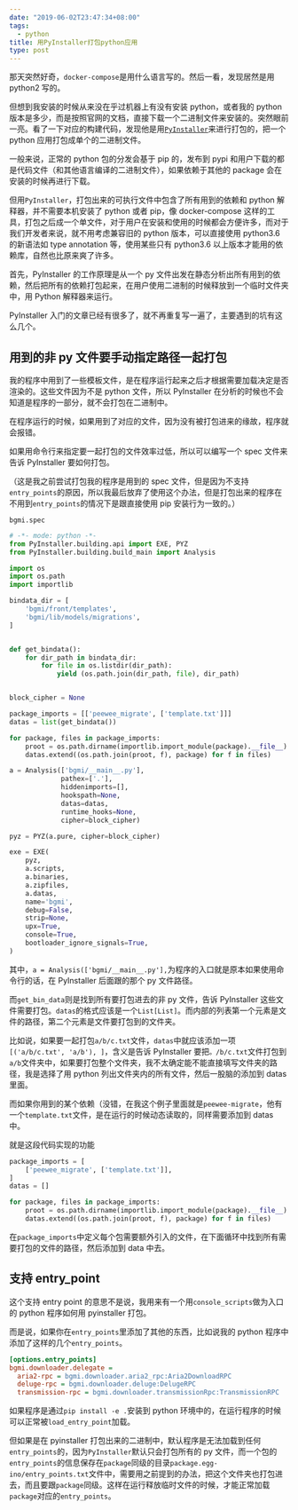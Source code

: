 ```yaml
---
date: "2019-06-02T23:47:34+08:00"
tags:
  - python
title: 用PyInstaller打包python应用
type: post
---
```


那天突然好奇，`docker-compose`是用什么语言写的。然后一看，发现居然是用 python2 写的。

但想到我安装的时候从来没在乎过机器上有没有安装 python，或者我的 python 版本是多少，而是按照官网的文档，直接下载一个二进制文件来安装的。突然眼前一亮。看了一下对应的构建代码，发现他是用[`PyInstaller`](https://github.com/pyinstaller/pyinstaller)来进行打包的，把一个 python 应用打包成单个的二进制文件。

一般来说，正常的 python 包的分发会基于 pip 的，发布到 pypi 和用户下载的都是代码文件（和其他语言编译的二进制文件），如果依赖于其他的 package 会在安装的时候再进行下载。

但用`PyInstaller`，打包出来的可执行文件中包含了所有用到的依赖和 python 解释器，并不需要本机安装了 python 或者 pip，像 docker-compose 这样的工具，打包之后成一个单文件，对于用户在安装和使用的时候都会方便许多，而对于我们开发者来说，就不用考虑兼容旧的 python 版本，可以直接使用 python3.6 的新语法如 type annotation 等，使用某些只有 python3.6 以上版本才能用的依赖库，自然也比原来爽了许多。

<!-- more -->

首先，PyInstaller 的工作原理是从一个 py 文件出发在静态分析出所有用到的依赖，然后把所有的依赖打包起来，在用户使用二进制的时候释放到一个临时文件夹中，用 Python 解释器来运行。

PyInstaller 入门的文章已经有很多了，就不再重复写一遍了，主要遇到的坑有这么几个。

## 用到的非 py 文件要手动指定路径一起打包

我的程序中用到了一些模板文件，是在程序运行起来之后才根据需要加载决定是否渲染的。这些文件因为不是 python 文件，所以 PyInstaller 在分析的时候也不会知道是程序的一部分，就不会打包在二进制中。

在程序运行的时候，如果用到了对应的文件，因为没有被打包进来的缘故，程序就会报错。

如果用命令行来指定要一起打包的文件效率过低，所以可以编写一个 spec 文件来告诉 PyInstaller 要如何打包。

（这是我之前尝试打包我的程序是用到的 spec 文件，但是因为不支持`entry_points`的原因，所以我最后放弃了使用这个办法，但是打包出来的程序在不用到`entry_points`的情况下是跟直接使用 pip 安装行为一致的。）

`bgmi.spec`

```python
# -*- mode: python -*-
from PyInstaller.building.api import EXE, PYZ
from PyInstaller.building.build_main import Analysis

import os
import os.path
import importlib

bindata_dir = [
    'bgmi/front/templates',
    'bgmi/lib/models/migrations',
]


def get_bindata():
    for dir_path in bindata_dir:
        for file in os.listdir(dir_path):
            yield (os.path.join(dir_path, file), dir_path)


block_cipher = None

package_imports = [['peewee_migrate', ['template.txt']]]
datas = list(get_bindata())

for package, files in package_imports:
    proot = os.path.dirname(importlib.import_module(package).__file__)
    datas.extend((os.path.join(proot, f), package) for f in files)

a = Analysis(['bgmi/__main__.py'],
             pathex=['.'],
             hiddenimports=[],
             hookspath=None,
             datas=datas,
             runtime_hooks=None,
             cipher=block_cipher)

pyz = PYZ(a.pure, cipher=block_cipher)

exe = EXE(
    pyz,
    a.scripts,
    a.binaries,
    a.zipfiles,
    a.datas,
    name='bgmi',
    debug=False,
    strip=None,
    upx=True,
    console=True,
    bootloader_ignore_signals=True,
)
```

其中，`a = Analysis(['bgmi/__main__.py'],`为程序的入口就是原本如果使用命令行的话，在 PyInstaller 后面跟的那个 py 文件路径。

而`get_bin_data`则是找到所有要打包进去的非 py 文件，告诉 PyInstaller 这些文件需要打包。`datas`的格式应该是一个`List[List]`。而内部的列表第一个元素是文件的路径，第二个元素是文件要打包到的文件夹。

比如说，如果要一起打包`a/b/c.txt`文件，`datas`中就应该添加一项`[('a/b/c.txt', 'a/b'), ]`，含义是告诉 PyInstaller 要把`。/b/c.txt`文件打包到`a/b`文件夹中，如果要打包整个文件夹，我不太确定能不能直接填写文件夹的路径，我是选择了用 python 列出文件夹内的所有文件，然后一股脑的添加到 datas 里面。

而如果你用到的某个依赖（没错，在我这个例子里面就是`peewee-migrate`，他有一个`template.txt`文件，是在运行的时候动态读取的，同样需要添加到 datas 中。

就是这段代码实现的功能

```python
package_imports = [
    ['peewee_migrate', ['template.txt']],
]
datas = []

for package, files in package_imports:
    proot = os.path.dirname(importlib.import_module(package).__file__)
    datas.extend((os.path.join(proot, f), package) for f in files)
```

在`package_imports`中定义每个包需要额外引入的文件，在下面循环中找到所有需要打包的文件的路径，然后添加到 data 中去。

## 支持 entry_point

这个支持 entry point 的意思不是说，我用来有一个用`console_scripts`做为入口的 python 程序如何用 pyinstaller 打包。

而是说，如果你在`entry_points`里添加了其他的东西，比如说我的 python 程序中添加了这样的几个`entry_points`。

```ini
[options.entry_points]
bgmi.downloader.delegate =
  aria2-rpc = bgmi.downloader.aria2_rpc:Aria2DownloadRPC
  deluge-rpc = bgmi.downloader.deluge:DelugeRPC
  transmission-rpc = bgmi.downloader.transmissionRpc:TransmissionRPC
```

如果程序是通过`pip install -e .`安装到 python 环境中的，在运行程序的时候可以正常被`load_entry_point`加载。

但如果是在 pyinstaller 打包出来的二进制中，默认程序是无法加载到任何`entry_points`的，因为`PyInstaller`默认只会打包所有的 py 文件，而一个包的`entry_points`的信息保存在`package`同级的目录`package.egg-ino/entry_points.txt`文件中，需要用之前提到的办法，把这个文件夹也打包进去，而且要跟`package`同级。这样在运行释放临时文件的时候，才能正常加载`package`对应的`entry_points`。
